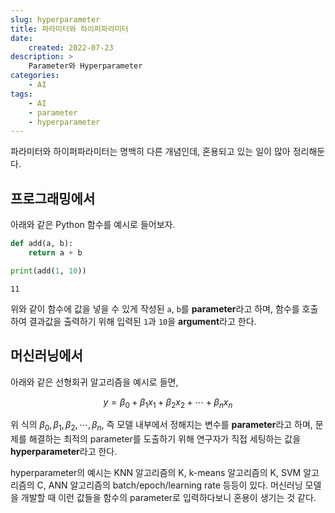 ```yaml
---
slug: hyperparameter
title: 파라미터와 하이퍼파라미터
date:
    created: 2022-07-23
description: >
    Parameter와 Hyperparameter
categories:
    - AI
tags:
    - AI
    - parameter
    - hyperparameter
---
```


파라미터와 하이퍼파라미터는 명백히 다른 개념인데, 혼용되고 있는 일이 많아 정리해둔다.  

<!-- more -->

## 프로그래밍에서

아래와 같은 Python 함수를 예시로 들어보자.  

```python
def add(a, b):
    return a + b

print(add(1, 10))
```
```
11
```

위와 같이 함수에 값을 넣을 수 있게 작성된 `a`, `b`를 **parameter**라고 하며, 함수를 호출하여 결과값을 출력하기 위해 입력된 `1`과 `10`을 **argument**라고 한다.  

## 머신러닝에서

아래와 같은 선형회귀 알고리즘을 예시로 들면, 

$$
y = \beta_{0} + \beta_{1}x_{1} + \beta_{2}x_{2} + \cdots + \beta_{n}x_{n}
$$

위 식의 $\beta_{0}, \beta_{1}, \beta_{2}, \cdots, \beta_{n}$, 즉 모델 내부에서 정해지는 변수를 **parameter**라고 하며, 문제를 해결하는 최적의 parameter를 도출하기 위해 연구자가 직접 세팅하는 값을 **hyperparameter**라고 한다.  

hyperparameter의 예시는 KNN 알고리즘의 K, k-means 알고리즘의 K, SVM 알고리즘의 C, ANN 알고리즘의 batch/epoch/learning rate 등등이 있다. 머신러닝 모델을 개발할 때 이런 값들을 함수의 parameter로 입력하다보니 혼용이 생기는 것 같다.  
